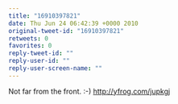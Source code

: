 ```yaml
---
title: "16910397821"
date: Thu Jun 24 06:42:39 +0000 2010
original-tweet-id: "16910397821"
retweets: 0
favorites: 0
reply-tweet-id: ""
reply-user-id: ""
reply-user-screen-name: ""
---
```

Not far from the front. :-) http://yfrog.com/jupkgj
